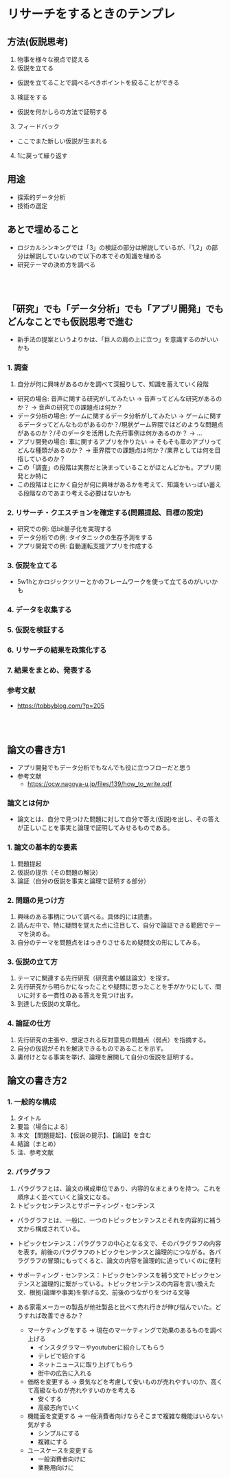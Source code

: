 # リサーチをするときのテンプレ
## 方法(仮説思考)
1. 物事を様々な視点で捉える
2. 仮説を立てる
  - 仮説を立てることで調べるべきポイントを絞ることができる
3. 検証をする
  - 仮説を何かしらの方法で証明する
3. フィードバック
  - ここでまた新しい仮説が生まれる
4. 1に戻って繰り返す

## 用途
- 探索的データ分析
- 技術の選定

## あとで埋めること
- ロジカルシンキングでは「3」の検証の部分は解説しているが、「1,2」の部分は解説していないので以下の本でその知識を埋める
- 研究テーマの決め方を調べる

<br></br>

## 「研究」でも「データ分析」でも「アプリ開発」でもどんなことでも仮説思考で進む
- 新手法の提案というよりかは、「巨人の肩の上に立つ」を意識するのがいいかも
### 1. 調査
1. 自分が何に興味があるのかを調べて深掘りして、知識を蓄えていく段階
  - 研究の場合: 音声に関する研究がしてみたい -> 音声ってどんな研究があるのか？ -> 音声の研究での課題点は何か？
  - データ分析の場合: ゲームに関するデータ分析がしてみたい -> ゲームに関するデータってどんなものがあるのか？/現状ゲーム界隈ではどのような問題点があるのか？/そのデータを活用した先行事例は何かあるのか？ -> ...
  - アプリ開発の場合: 車に関するアプリを作りたい -> そもそも車のアプリってどんな種類があるのか？ -> 車界隈での課題点は何か？/業界としては何を目指しているのか？
- この「調査」の段階は実務だと決まっていることがほとんどかも。アプリ開発とか特に
- この段階はとにかく自分が何に興味があるかを考えて、知識をいっぱい蓄える段階なのであまり考える必要はないかも
### 2. リサーチ・クエスチョンを確定する(問題提起、目標の設定)
- 研究での例: 低bit量子化を実現する
- データ分析での例: タイタニックの生存予測をする
- アプリ開発での例: 自動運転支援アプリを作成する
### 3. 仮説を立てる
- 5w1hとかロジックツリーとかのフレームワークを使って立てるのがいいかも
### 4. データを収集する
### 5. 仮説を検証する
### 6. リサーチの結果を政策化する
### 7. 結果をまとめ、発表する

### 参考文献
- https://tobbyblog.com/?p=205

<br></br>

## 論文の書き方1
- アプリ開発でもデータ分析でもなんでも役に立つフローだと思う
- 参考文献
  - https://ocw.nagoya-u.jp/files/139/how_to_write.pdf
### 論文とは何か
- 論文とは、自分で見つけた問題に対して自分で答え(仮説)を出し、その答えが正しいことを事実と論理で証明してみせるものである。
### 1. 論文の基本的な要素
1. 問題提起
2. 仮説の提示（その問題の解決）
3. 論証（自分の仮説を事実と論理で証明する部分）
### 2. 問題の見つけ方
1. 興味のある事柄について調べる。具体的には読書。
2. 読んだ中で、特に疑問を覚えた点に注目して、自分で論証できる範囲でテーマを決める。
3. 自分のテーマを問題点をはっきりさせるため疑問文の形にしてみる。
### 3. 仮説の立て方
1. テーマに関連する先行研究（研究書や雑誌論文）を探す。
2. 先行研究から明らかになったことや疑問に思ったことを手がかりにして、問いに対する一貫性のある答えを見つけ出す。
3. 到達した仮説の文章化。
### 4. 論証の仕方
1. 先行研究の主張や、想定される反対意見の問題点（弱点）を指摘する。
2. 自分の仮説がそれを解決できるものであることを示す。
3. 裏付けとなる事実を挙げ、論理を展開して自分の仮説を証明する。

## 論文の書き方2
### 1. 一般的な構成
1. タイトル
2. 要旨（場合による）
3. 本文 【問題提起】、【仮説の提示】、【論証】を含む
4. 結論（まとめ）
5. 注、参考文献
### 2. パラグラフ
1. パラグラフとは、論文の構成単位であり、内容的なまとまりを持つ。これを順序よく並べていくと論文になる。
2. トピックセンテンスとサポーティング・センテンス
  - パラグラフとは、一般に、一つのトピックセンテンスとそれを内容的に補う文から構成されている。
- トピックセンテンス：パラグラフの中心となる文で、そのパラグラフの内容を表す。前後のパラグラフのトピックセンテンスと論理的につながる。各パラグラフの冒頭にもってくると、論文の内容を論理的に追っていくのに便利
- サポーティング・センテンス：トピックセンテンスを補う文でトピックセンテンスと論理的に繋がっている。トピックセンテンスの内容を言い換えた文、根拠(論理や事実)を挙げる文、前後のつながりをつける文等




- ある家電メーカーの製品が他社製品と比べて売れ行きが伸び悩んでいた。どうすれば改善できるか？
  - マーケティングをする -> 現在のマーケティングで効果のあるものを調べ上げる
    - インスタグラマーやyoutuberに紹介してもらう
    - テレビで紹介する
    - ネットニュースに取り上げてもらう
    - 街中の広告に入れる
  - 価格を変更する -> 景気などを考慮して安いものが売れやすいのか、高くて高級なものが売れやすいのかを考える
    - 安くする
    - 高級志向でいく
  - 機能面を変更する -> 一般消費者向けならそこまで複雑な機能はいらない気がする
    - シンプルにする
    - 複雑にする
  - ユースケースを変更する
    - 一般消費者向けに
    - 業務用向けに
